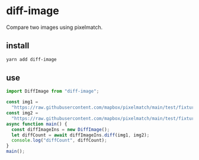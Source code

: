 # diff-image

Compare two images using pixelmatch.

## install

```sh
yarn add diff-image
```

## use

```js
import DiffImage from "diff-image";

const img1 =
  "https://raw.githubusercontent.com/mapbox/pixelmatch/main/test/fixtures/1a.png";
const img2 =
  "https://raw.githubusercontent.com/mapbox/pixelmatch/main/test/fixtures/1b.png";
async function main() {
  const diffImageIns = new DiffImage();
  let diffCount = await diffImageIns.diff(img1, img2);
  console.log("diffCount", diffCount);
}
main();
```
